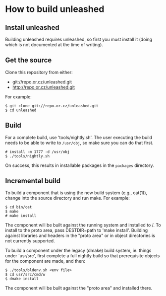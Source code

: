 How to build unleashed
======================

Install unleashed
-----------------

Building unleashed requires unleashed, so first you must install it (doing
which is not documented at the time of writing).

Get the source
--------------

Clone this repository from either:

* git://repo.or.cz/unleashed.git
* http://repo.or.cz/unleashed.git

For example:

```
$ git clone git://repo.or.cz/unleashed.git
$ cd unleashed
```

Build
-----

For a complete build, use 'tools/nightly.sh'. The user executing the build
needs to be able to write to `/usr/obj`, so make sure you can do that first.

```
# install -m 1777 -d /usr/obj
$ ./tools/nightly.sh
```

On success, this results in installable packages in the `packages` directory.

Incremental build
-----------------

To build a component that is using the new build system (e.g., cat(1)), change
into the source directory and run make. For example:

```
$ cd bin/cat
$ make
# make install
```

The component will be built against the running system and installed to /. To
install to the proto area, pass DESTDIR=path to 'make install'. Building
against libraries and headers in the "proto area" or in object directories is
not currently supported.

To build a component under the legacy (dmake) build system, ie. things under
'usr/src', first complete a full nightly build so that prerequisite objects for
the component are made, and then:

```
$ ./tools/bldenv.sh <env file>
$ cd usr/src/cmd/w
$ dmake install
```

The component will be built against the "proto area" and installed there.
